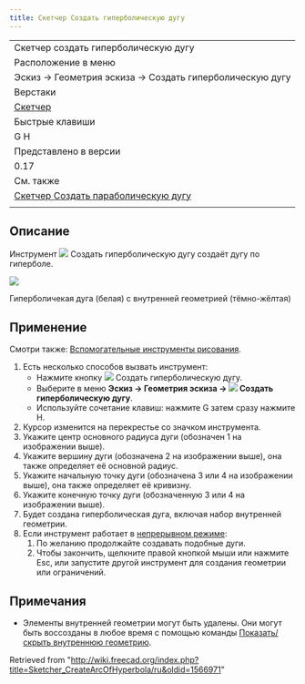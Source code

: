 ```yaml
---
title: Скетчер Создать гиперболическую дугу
---
```

|  |
| --- |
| Скетчер создать гиперболическую дугу |
| Расположение в меню |
| Эскиз → Геометрия эскиза → Создать гиперболическую дугу |
| Верстаки |
| [Скетчер](/Sketcher_Workbench/ru "Sketcher Workbench/ru") |
| Быстрые клавиши |
| G H |
| Представлено в версии |
| 0.17 |
| См. также |
| [Скетчер Создать параболическую дугу](/Sketcher_CreateArcOfParabola/ru "Sketcher CreateArcOfParabola/ru") |
|  |

## Описание

Инструмент ![](/images/Sketcher_CreateArcOfHyperbola.svg) Создать гиперболическую дугу создаёт дугу по гиперболе.

![](/images/Sketcher_CreateArcOfHyperbola_Example.png)

Гиперболичекая дуга (белая) с внутренней геометрией (тёмно-жёлтая)

## Применение

Смотри также: [Вспомогательные инструменты рисования](/Sketcher_Workbench/ru#Drawing_aids "Sketcher Workbench/ru").

1. Есть несколько способов вызвать инструмент:
   * Нажмите кнопку ![](/images/Sketcher_CreateArcOfHyperbola.svg) Создать гиперболическую дугу.
   * Выберите в меню **Эскиз → Геометрия эскиза → ![](/images/Sketcher_CreateArcOfHyperbola.svg) Создать гиперболическую дугу**.
   * Используйте сочетание клавиш: нажмите G затем сразу нажмите H.
2. Курсор изменится на перекрестье со значком инструмента.
3. Укажите центр основного радиуса дуги (обозначен 1 на изображении выше).
4. Укажите вершину дуги (обозначена 2 на изображении выше), она также определяет её основной радиус.
5. Укажите начальную точку дуги (обозначена 3 или 4 на изображении выше), она также определяет её кривизну.
6. Укажите конечную точку дуги (обозначенную 3 или 4 на изображении выше).
7. Будет создана гиперболическая дуга, включая набор внутренней геометрии.
8. Если инструмент работает в [непрерывном режиме](/Sketcher_Workbench/ru#Continue_modes "Sketcher Workbench/ru"):
   1. По желанию продолжайте создавать подобные дуги.
   2. Чтобы закончить, щелкните правой кнопкой мыши или нажмите Esc, или запустите другой инструмент для создания геометрии или ограничений.

## Примечания

* Элементы внутренней геометрии могут быть удалены. Они могут быть воссозданы в любое время с помощью команды [Показать/скрыть внутреннюю геометрию](/Sketcher_RestoreInternalAlignmentGeometry/ru "Sketcher RestoreInternalAlignmentGeometry/ru").

Retrieved from "<http://wiki.freecad.org/index.php?title=Sketcher_CreateArcOfHyperbola/ru&oldid=1566971>"